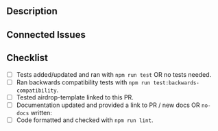 ## Description

<!--
    A brief description of what the PR does/changes.
    Use active voice and present tense, e.g., This PR fixes ...
-->

## Connected Issues

<!--
    DevRev issue(s) full link(s) (e.g. https://app.devrev.ai/devrev/works/ISS-123).
-->

## Checklist

- [ ] Tests added/updated and ran with `npm run test` OR no tests needed.
- [ ] Ran backwards compatibility tests with `npm run test:backwards-compatibility`.
- [ ] Tested airdrop-template linked to this PR.
- [ ] Documentation updated and provided a link to PR / new docs OR `no-docs` written:
- [ ] Code formatted and checked with `npm run lint`.
